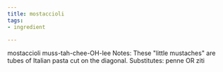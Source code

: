 ```yaml
---
title: mostaccioli
tags:
- ingredient

---
```

mostaccioli muss-tah-chee-OH-lee Notes: These "little mustaches" are tubes of Italian pasta cut on the diagonal. Substitutes: penne OR ziti

